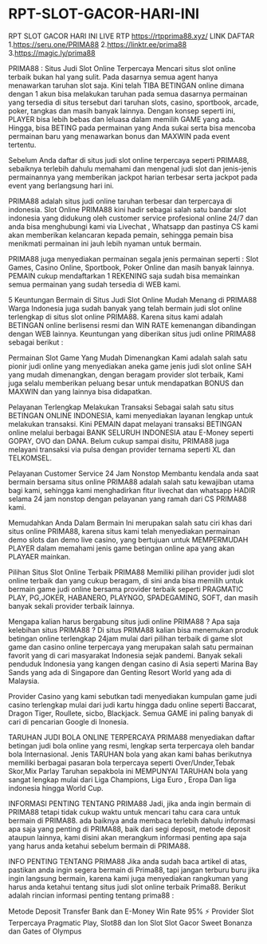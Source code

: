 # RPT-SLOT-GACOR-HARI-INI
RPT SLOT GACOR HARI INI
LIVE RTP https://rtpprima88.xyz/
LINK DAFTAR
1.https://seru.one/PRIMA88
2.https://linktr.ee/prima88
3.https://magic.ly/prima88

PRIMA88 : Situs Judi Slot Online Terpercaya
Mencari situs slot online terbaik bukan hal yang sulit. Pada dasarnya semua agent hanya menawarkan taruhan slot saja. Kini telah TIBA BETINGAN online dimana dengan 1 akun bisa melakukan taruhan pada semua dasarnya permainan yang tersedia di situs tersebut dari taruhan slots, casino, sportbook, arcade, poker, tangkas dan masih banyak lainnya. Dengan konsep seperti ini, PLAYER bisa lebih bebas dan leluasa dalam memilih GAME yang ada. Hingga, bisa BETING pada permainan yang Anda sukai serta bisa mencoba permainan baru yang menawarkan bonus dan MAXWIN pada event tertentu.

Sebelum Anda daftar di situs judi slot online terpercaya seperti PRIMA88, sebaiknya terlebih dahulu memahami dan mengenal judi slot dan jenis-jenis permainannya yang memberikan jackpot harian terbesar serta jackpot pada event yang berlangsung hari ini.

PRIMA88 adalah situs judi online taruhan terbesar dan terpercaya di indonesia. Slot Online PRIMA88 kini hadir sebagai salah satu bandar slot indonesia yang didukung oleh customer service profesional online 24/7 dan anda bisa menghubungi kami via Livechat , Whatsapp dan pastinya CS kami akan memberikan kelancaran kepada pemain, sehingga pemain bisa menikmati permainan ini jauh lebih nyaman untuk bermain.

PRIMA88 juga menyediakan permainan segala jenis permainan seperti : Slot Games, Casino Online, Sportbook, Poker Online dan masih banyak lainnya. PEMAIN cukup mendaftarkan 1 REKENING saja sudah bisa memainkan semua permainan yang sudah tersedia di WEB kami.

 5 Keuntungan Bermain di Situs Judi Slot Online Mudah Menang di PRIMA88
Warga Indonesia juga sudah banyak yang telah bermain judi slot online terlengkap di situs slot online PRIMA88. Karena situs kami adalah BETINGAN online berlisensi resmi dan WIN RATE kemenangan dibandingan dengan WEB lainnya. Keuntungan yang diberikan situs judi online PRIMA88 sebagai berikut :

Permainan Slot Game Yang Mudah Dimenangkan
Kami adalah salah satu pionir judi online yang menyediakan aneka game jenis judi slot online SAH yang mudah dimenangkan, dengan beragam provider slot terbaik, Kami juga selalu memberikan peluang besar untuk mendapatkan BONUS dan MAXWIN dan yang lainnya bisa didapatkan.

 

Pelayanan Terlengkap Melakukan Transaksi
Sebagai salah satu situs BETINGAN ONLINE INDONESIA, kami menyediakan layanan lengkap untuk melakukan transaksi. Kini PEMAIN dapat melayani transaksi BETINGAN online melalui berbagai BANK SELURUH INDONESIA atau E-Money seperti GOPAY, OVO dan DANA. Belum cukup sampai disitu, PRIMA88 juga melayani transaksi via pulsa dengan provider ternama seperti XL dan TELKOMSEL.

Pelayanan Customer Service 24 Jam Nonstop
Membantu kendala anda saat bermain bersama situs online PRIMA88 adalah salah satu kewajiban utama bagi kami, sehingga kami menghadirkan fitur livechat dan whatsapp HADIR selama 24 jam nonstop dengan pelayanan yang ramah dari CS PRIMA88 kami.

 

Memudahkan Anda Dalam Bermain
Ini merupakan salah satu ciri khas dari situs online PRIMA88, karena situs kami telah menyediakan permainan demo slots dan demo live casino, yang bertujuan untuk MEMPERMUDAH PLAYER dalam memahami jenis game betingan online apa yang akan PLAYAER mainkan.

Pilihan Situs Slot Online Terbaik PRIMA88
Memiliki pilihan provider judi slot online terbaik dan yang cukup beragam, di sini anda bisa memilih untuk bermain game judi online bersama provider terbaik seperti PRAGMATIC PLAY, PG,JOKER, HABANERO, PLAYNGO, SPADEGAMING, SOFT, dan masih banyak sekali provider terbaik lainnya.

Mengapa kalian harus bergabung situs judi online PRIMA88 ? Apa saja kelebihan situs PRIMA88 ? Di situs PRIMA88 kalian bisa menemukan produk betingan online terlengkap 24jam mulai dari pilihan terbaik di game slot game dan casino online terpercaya yang merupakan salah satu permainan favorit yang di cari masyarakat Indonesia sejak pandemi. Banyak sekali penduduk Indonesia yang kangen dengan casino di Asia seperti Marina Bay Sands yang ada di Singapore dan Genting Resort World yang ada di Malaysia.

Provider Casino yang kami sebutkan tadi menyediakan kumpulan game judi casino terlengkap mulai dari judi kartu hingga dadu online seperti Baccarat, Dragon Tiger, Roullete, sicbo, Blackjack. Semua GAME ini paling banyak di cari di pencarian Google di Inonesia.

 TARUHAN JUDI BOLA ONLINE TERPERCAYA PRIMA88
menyediakan daftar betingan judi bola online yang resmi, lengkap serta terpercaya oleh bandar bola Internasional. Jenis TARUHAN bola yang akan kami bahas berikutnya memiliki berbagai pasaran bola terpercaya seperti Over/Under,Tebak Skor,Mix Parlay Taruhan sepakbola ini MEMPUNYAI TARUHAN bola yang sangat lengkap mulai dari Liga Champions, Liga Euro , Eropa Dan liga indonesia hingga World Cup.

INFORMASI PENTING TENTANG PRIMA88 Jadi, jika anda ingin bermain di PRIMA88 tetapi tidak cukup waktu untuk mencari tahu cara cara untuk bermain di PRIMA88. ada baiknya anda membaca terlebih dahulu informasi apa saja yang penting di PRIMA88, baik dari segi deposit, metode deposit ataupun lainnya, kami disini akan merangkum informasi penting apa saja yang harus anda ketahui sebelum bermain di PRIMA88.

 

 

INFO PENTING TENTANG PRIMA88
Jika anda sudah baca artikel di atas, pastikan anda ingin segera bermain di Prima88, tapi jangan terburu buru jika ingin langsung bermain, karena kami juga menyediakan rangkuman yang harus anda ketahui tentang situs judi slot online terbaik Prima88. Berikut adalah rincian informasi penting tentang prima88 : 

Metode Deposit	Transfer Bank dan E-Money
Win Rate	95% ⚡
Provider Slot Terpercaya	Pragmatic Play, Slot88 dan Ion Slot
Slot Gacor	Sweet Bonanza dan Gates of Olympus
